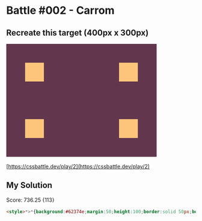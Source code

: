 # Battle #002 - Carrom

## Recreate this target (400px x 300px)

<img src="./target@2x.png" width="400" height="300">

[https://cssbattle.dev/play/2](https://cssbattle.dev/play/2)

## My Solution

Score: 736.25 {113}

```html
<style>*>*{background:#62374e;margin:50;height:100;border:solid 50px;border-image:linear-gradient(#fdc57b,#fdc57b
```
